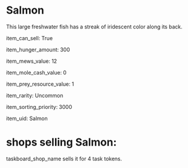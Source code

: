# Salmon

This large freshwater fish has a streak of iridescent color along its back.

item_can_sell: True

item_hunger_amount: 300

item_mews_value: 12

item_mole_cash_value: 0

item_prey_resource_value: 1

item_rarity: Uncommon

item_sorting_priority: 3000

item_uid: Salmon

# shops selling Salmon:

taskboard_shop_name sells it for 4 task tokens.